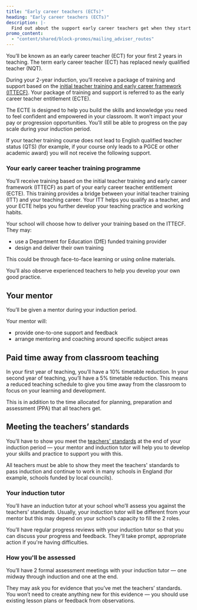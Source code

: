 ```yaml
---
title: "Early career teachers (ECTs)"
heading: "Early career teachers (ECTs)"
description: |-
  Find out about the support early career teachers get when they start teaching, including mentor support and training based on the initial teacher training early career framework (ITTECF).
promo_content:
  - "content/shared/block-promos/mailing_adviser_routes"
---
```


You’ll be known as an early career teacher (ECT) for your first 2 years in teaching. The term early career teacher (ECT) has replaced newly qualified teacher (NQT).

During your 2-year induction, you’ll receive a package of training and support based on the [initial teacher training and early career framework (ITTECF)](https://www.gov.uk/government/publications/initial-teacher-training-and-early-career-framework?). Your package of training and support is referred to as the early career teacher entitlement (ECTE).

The ECTE is designed to help you build the skills and knowledge you need to feel confident and empowered in your classroom. It won’t impact your pay or progression opportunities. You’ll still be able to progress on the pay scale during your induction period.

If your teacher training course does not lead to English qualified teacher status (QTS) (for example, if your course only leads to a PGCE or other academic award) you will not receive the following support.

### Your early career teacher training programme

You’ll receive training based on the initial teacher training and early career framework (ITTECF) as part of your early career teacher entitlement (ECTE). This training provides a bridge between your initial teacher training (ITT) and your teaching career. Your ITT helps you qualify as a teacher, and your ECTE helps you further develop your teaching practice and working habits.

Your school will choose how to deliver your training based on the ITTECF. They may:

* use a Department for Education (DfE) funded training provider
* design and deliver their own training

This could be through face-to-face learning or using online materials.

You’ll also observe experienced teachers to help you develop your own good practice.

## Your mentor

You’ll be given a mentor during your induction period.

Your mentor will:

* provide one-to-one support and feedback
* arrange mentoring and coaching around specific subject areas

## Paid time away from classroom teaching

In your first year of teaching, you’ll have a 10% timetable reduction. In your second year of teaching, you’ll have a 5% timetable reduction. This means a reduced teaching schedule to give you time away from the classroom to focus on your learning and development. 

This is in addition to the time allocated for planning, preparation and assessment (PPA) that all teachers get.

## Meeting the teachers’ standards

You’ll have to show you meet the [teachers’ standards](https://www.gov.uk/government/publications/teachers-standards) at the end of your induction period — your mentor and induction tutor will help you to develop your skills and practice to support you with this.

All teachers must be able to show they meet the teachers' standards to pass induction and continue to work in many schools in England (for example, schools funded by local councils).

### Your induction tutor

You’ll have an induction tutor at your school who’ll assess you against the teachers’ standards. Usually, your induction tutor will be different from your mentor but this may depend on your school’s capacity to fill the 2 roles.

You’ll have regular progress reviews with your induction tutor so that you can discuss your progress and feedback. They'll take prompt, appropriate action if you're having difficulties.

### How you'll be assessed

You’ll have 2 formal assessment meetings with your induction tutor — one midway through induction and one at the end.

They may ask you for evidence that you’ve met the teachers’ standards. You won’t need to create anything new for this evidence — you should use existing lesson plans or feedback from observations.
